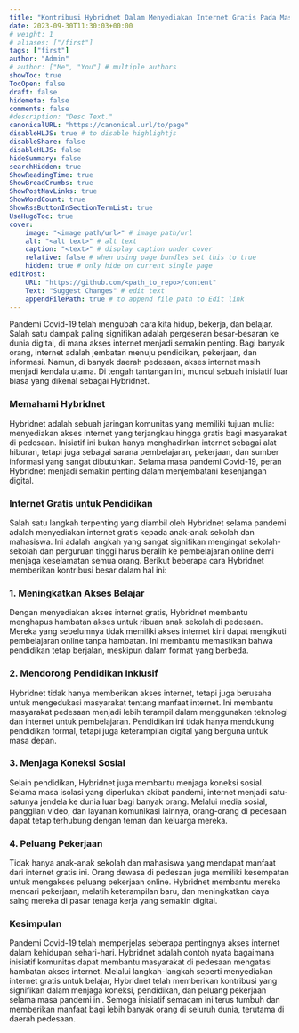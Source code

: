 ```yaml
---
title: "Kontribusi Hybridnet Dalam Menyediakan Internet Gratis Pada Masa Pandemi Covid 19"
date: 2023-09-30T11:30:03+00:00
# weight: 1
# aliases: ["/first"]
tags: ["first"]
author: "Admin"
# author: ["Me", "You"] # multiple authors
showToc: true
TocOpen: false
draft: false
hidemeta: false
comments: false
#description: "Desc Text."
canonicalURL: "https://canonical.url/to/page"
disableHLJS: true # to disable highlightjs
disableShare: false
disableHLJS: false
hideSummary: false
searchHidden: true
ShowReadingTime: true
ShowBreadCrumbs: true
ShowPostNavLinks: true
ShowWordCount: true
ShowRssButtonInSectionTermList: true
UseHugoToc: true
cover:
    image: "<image path/url>" # image path/url
    alt: "<alt text>" # alt text
    caption: "<text>" # display caption under cover
    relative: false # when using page bundles set this to true
    hidden: true # only hide on current single page
editPost:
    URL: "https://github.com/<path_to_repo>/content"
    Text: "Suggest Changes" # edit text
    appendFilePath: true # to append file path to Edit link
---
```

Pandemi Covid-19 telah mengubah cara kita hidup, bekerja, dan belajar. Salah satu dampak paling signifikan adalah pergeseran besar-besaran ke dunia digital, di mana akses internet menjadi semakin penting. Bagi banyak orang, internet adalah jembatan menuju pendidikan, pekerjaan, dan informasi. Namun, di banyak daerah pedesaan, akses internet masih menjadi kendala utama. Di tengah tantangan ini, muncul sebuah inisiatif luar biasa yang dikenal sebagai Hybridnet.
### Memahami Hybridnet

Hybridnet adalah sebuah jaringan komunitas yang memiliki tujuan mulia: menyediakan akses internet yang terjangkau hingga gratis bagi masyarakat di pedesaan. Inisiatif ini bukan hanya menghadirkan internet sebagai alat hiburan, tetapi juga sebagai sarana pembelajaran, pekerjaan, dan sumber informasi yang sangat dibutuhkan. Selama masa pandemi Covid-19, peran Hybridnet menjadi semakin penting dalam menjembatani kesenjangan digital.

### Internet Gratis untuk Pendidikan

Salah satu langkah terpenting yang diambil oleh Hybridnet selama pandemi adalah menyediakan internet gratis kepada anak-anak sekolah dan mahasiswa. Ini adalah langkah yang sangat signifikan mengingat sekolah-sekolah dan perguruan tinggi harus beralih ke pembelajaran online demi menjaga keselamatan semua orang. Berikut beberapa cara Hybridnet memberikan kontribusi besar dalam hal ini:

### 1. Meningkatkan Akses Belajar

Dengan menyediakan akses internet gratis, Hybridnet membantu menghapus hambatan akses untuk ribuan anak sekolah di pedesaan. Mereka yang sebelumnya tidak memiliki akses internet kini dapat mengikuti pembelajaran online tanpa hambatan. Ini membantu memastikan bahwa pendidikan tetap berjalan, meskipun dalam format yang berbeda.

### 2. Mendorong Pendidikan Inklusif

Hybridnet tidak hanya memberikan akses internet, tetapi juga berusaha untuk mengedukasi masyarakat tentang manfaat internet. Ini membantu masyarakat pedesaan menjadi lebih terampil dalam menggunakan teknologi dan internet untuk pembelajaran. Pendidikan ini tidak hanya mendukung pendidikan formal, tetapi juga keterampilan digital yang berguna untuk masa depan.

### 3. Menjaga Koneksi Sosial

Selain pendidikan, Hybridnet juga membantu menjaga koneksi sosial. Selama masa isolasi yang diperlukan akibat pandemi, internet menjadi satu-satunya jendela ke dunia luar bagi banyak orang. Melalui media sosial, panggilan video, dan layanan komunikasi lainnya, orang-orang di pedesaan dapat tetap terhubung dengan teman dan keluarga mereka.

### 4. Peluang Pekerjaan

Tidak hanya anak-anak sekolah dan mahasiswa yang mendapat manfaat dari internet gratis ini. Orang dewasa di pedesaan juga memiliki kesempatan untuk mengakses peluang pekerjaan online. Hybridnet membantu mereka mencari pekerjaan, melatih keterampilan baru, dan meningkatkan daya saing mereka di pasar tenaga kerja yang semakin digital.

### Kesimpulan
Pandemi Covid-19 telah memperjelas seberapa pentingnya akses internet dalam kehidupan sehari-hari. Hybridnet adalah contoh nyata bagaimana inisiatif komunitas dapat membantu masyarakat di pedesaan mengatasi hambatan akses internet. Melalui langkah-langkah seperti menyediakan internet gratis untuk belajar, Hybridnet telah memberikan kontribusi yang signifikan dalam menjaga koneksi, pendidikan, dan peluang pekerjaan selama masa pandemi ini. Semoga inisiatif semacam ini terus tumbuh dan memberikan manfaat bagi lebih banyak orang di seluruh dunia, terutama di daerah pedesaan.





